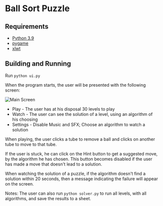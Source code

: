 # Ball Sort Puzzle

## Requirements

- [Python 3.9](https://www.python.org/downloads/)
- [pygame](https://www.pygame.org/wiki/GettingStarted#Pygame%20Installation)
- [xlwt](https://pypi.org/project/xlwt/)

## Building and Running

Run `python ui.py`

When the program starts, the user will be presented with the following screen:

![Main Screen](https://i.imgur.com/XJIhxok.png)

- Play - The user has at his disposal 30 levels to play
- Watch - The user can see the solution of a level, using an algorithm of his choosing
- Settings - Disable Music and SFX; Choose an algorithm to watch a solution

When playing, the user clicks a tube to remove a ball and clicks on another tube to move to that tube.

If the user is stuck, he can click on the Hint button to get a suggested move, by the algorithm he has chosen.
This button becomes disabled if the user has made a move that doesn't lead to a solution.

When watching the solution of a puzzle, if the algorithm doesn't find a solution within 20 seconds,
then a message indicating the failure will appear on the screen.

Notes: The user can also run `python solver.py` to run all levels, with all algorithms, and save the results to a sheet.